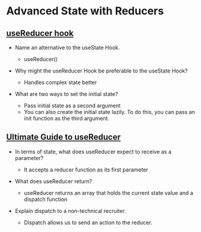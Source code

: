 # Advanced State with Reducers

## [useReducer hook](https://reactjs.org/docs/hooks-reference.html#usereducer)

- Name an alternative to the useState Hook.
  - useReducer()
  
- Why might the useReducer Hook be preferable to the useState Hook?
  - Handles complex state better

- What are two ways to set the initial state?
  - Pass initial state as a second argument
  - You can also create the initial state lazily. To do this, you can pass an init function as the third argument.

## [Ultimate Guide to useReducer](https://blog.logrocket.com/react-usereducer-hook-ultimate-guide/)

- In terms of state, what does useReducer expect to receive as a parameter?
  - It accepts a reducer function as its first parameter

- What does useReducer return?
  - useReducer returns an array that holds the current state value and a dispatch function
- Explain dispatch to a non-technical recruiter.
  - Dispatch allows us to send an action to the reducer.
  